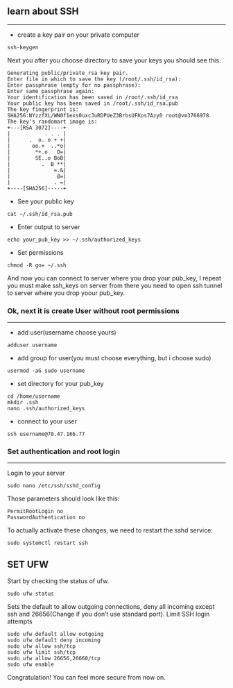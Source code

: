 ## learn about SSH
______
+ create a key pair on your private computer
```
ssh-keygen
```
Next you after you choose directory to save your keys you should see this:
```
Generating public/private rsa key pair.
Enter file in which to save the key (/root/.ssh/id_rsa):
Enter passphrase (empty for no passphrase):
Enter same passphrase again:
Your identification has been saved in /root/.ssh/id_rsa
Your public key has been saved in /root/.ssh/id_rsa.pub
The key fingerprint is:
SHA256:NYzzfXL/WN0f1exs0uxcJuRDPUeZ3BrbsUFKos7Azy0 root@vm3766978
The key's randomart image is:
+---[RSA 3072]----+
|           . . . |
|      .  o. o + +|
|       oo.+  ..*o|
|        *+.o   O=|
|        SE..o BoB|
|          .  B **|
|              =.&|
|               @=|
|              . =|
+----[SHA256]-----+

```
+ See your public key
```
cat ~/.ssh/id_rsa.pub
```
+ Enter output to server
```
echo your_pub_key >> ~/.ssh/authorized_keys
```
+ Set permissions
```
chmod -R go= ~/.ssh
```
And now you can connect to server where you drop your pub_key, I repeat you must make ssh_keys on server from there you need to open ssh tunnel to server where you drop yoour pub_key.

### Ok, next it is create User without root permissions
____
+ add user(username choose yours)
```
adduser username
```
+ add group for user(you must choose everything, but i choose sudo) 
```
usermod -aG sudo username
```
+ set directory for your pub_key
```
cd /home/username
mkdir .ssh
nano .ssh/authorized_keys
```
+ connect to your user 
```
ssh username@78.47.166.77
```
### Set authentication and root login
____
Login to your server
```
sudo nano /etc/ssh/sshd_config
```
Those parameters should look like this:
```
PermitRootLogin no
PasswordAuthentication no
```
To actually activate these changes, we need to restart the sshd service:
```
sudo systemctl restart ssh
```
## SET UFW
Start by checking the status of ufw.
```
sudo ufw status
```
Sets the default to allow outgoing connections, deny all incoming except ssh and 26656(Change if you don’t use standard port). Limit SSH login attempts
```
sudo ufw default allow outgoing
sudo ufw default deny incoming
sudo ufw allow ssh/tcp
sudo ufw limit ssh/tcp
sudo ufw allow 26656,26660/tcp
sudo ufw enable
```
Congratulation!  You can feel more secure from now on.
